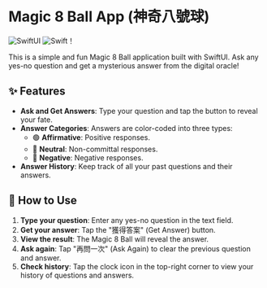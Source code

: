 # Magic 8 Ball App (神奇八號球)

![SwiftUI](https://img.shields.io/badge/SwiftUI-007ACC?style=for-the-badge&logo=swift&logoColor=white)
![Swift](https://img.shields.io/badge/Swift-FA7343?style=for-the-badge&logo=swift&logoColor=white)！

This is a simple and fun Magic 8 Ball application built with SwiftUI. Ask any yes-no question and get a mysterious answer from the digital oracle!

## ✨ Features

-   **Ask and Get Answers**: Type your question and tap the button to reveal your fate.
-   **Answer Categories**: Answers are color-coded into three types:
    -   🟢 **Affirmative**: Positive responses.
    -   🔵 **Neutral**: Non-committal responses.
    -   🔴 **Negative**: Negative responses.
-   **Answer History**: Keep track of all your past questions and their answers.

## 🚀 How to Use

1.  **Type your question**: Enter any yes-no question in the text field.
2.  **Get your answer**: Tap the "獲得答案" (Get Answer) button.
3.  **View the result**: The Magic 8 Ball will reveal the answer.
4.  **Ask again**: Tap "再問一次" (Ask Again) to clear the previous question and answer.
5.  **Check history**: Tap the clock icon in the top-right corner to view your history of questions and answers.
